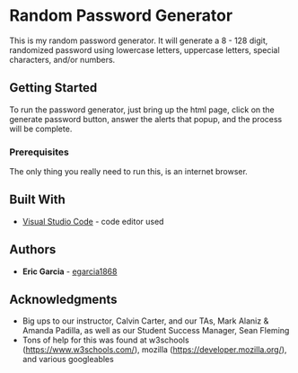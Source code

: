 # Random Password Generator

This is my random password generator.  It will generate a 8 - 128 digit, randomized password using lowercase letters, uppercase letters, special characters, and/or numbers.

## Getting Started

To run the password generator, just bring up the html page, click on the generate password button, answer the alerts that popup, and the process will be complete.

### Prerequisites

The only thing you really need to run this, is an internet browser.

## Built With

* [Visual Studio Code](https://code.visualstudio.com/) - code editor used

## Authors

* **Eric Garcia** - [egarcia1868](https://github.com/egarcia1868)

## Acknowledgments

* Big ups to our instructor, Calvin Carter, and our TAs, Mark Alaniz & Amanda Padilla, as well as our Student Success Manager, Sean Fleming
* Tons of help for this was found at w3schools (https://www.w3schools.com/), mozilla (https://developer.mozilla.org/), and various googleables
